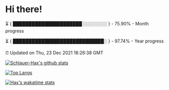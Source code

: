 # Hi there!

⏳ { ██████████████████████░░░░░░░░ } - 75.90% - Month progress

⏳ { █████████████████████████████░ } - 97.74% - Year progress

⏰ Updated on Thu, 23 Dec 2021 18:26:38 GMT


[![Schlauer-Hax's github stats](https://github-readme-stats.vercel.app/api?username=Schlauer-Hax&show_icons=true&theme=dark&count_private=true)](https://github.com/Schlauer-Hax)


[![Top Langs](https://github-readme-stats.vercel.app/api/top-langs/?username=Schlauer-Hax&layout=compact&theme=dark)](https://github.com/Schlauer-Hax?tab=repositories)


[![Hax's wakatime stats](https://github-readme-stats.vercel.app/api/wakatime?username=Hax&theme=dark)](https://wakatime.com/@Hax)

